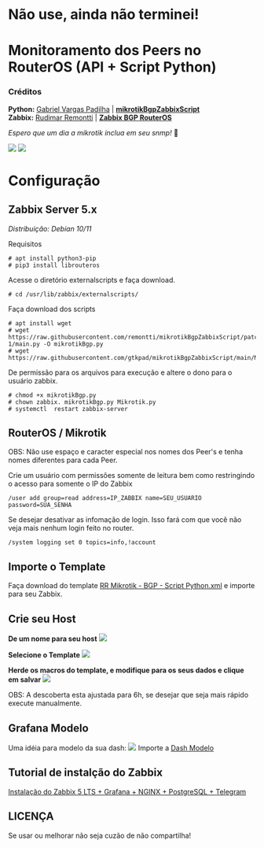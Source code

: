 # Não use, ainda não terminei! 

# Monitoramento dos Peers no RouterOS (API + Script Python)
### Créditos 
<b>Python:</b> <a href="https://github.com/gtkpad">Gabriel Vargas Padilha</a> | <b><a href="https://github.com/gtkpad/mikrotikBgpZabbixScript">mikrotikBgpZabbixScript</b></a><br />
<b>Zabbix:</b> <a href="https://github.com/remontti">Rudimar Remontti</a> | <b><a href="https://github.com/remontti/Zabbix-Templates/edit/main/Mikrotik/BGP_ROUTEROS/">Zabbix BGP RouterOS</b></a>

<i>Espero que um dia a mikrotik inclua em seu snmp!</i> 🙌

<img src="https://raw.githubusercontent.com/remontti/Zabbix-Templates/main/Mikrotik/BGP_ROUTEROS/imgs/dados.png">
<img src="https://github.com/remontti/Zabbix-Templates/blob/main/Mikrotik/BGP_ROUTEROS/imgs/graficos_bgp.png">

# Configuração

## Zabbix Server 5.x
<i>Distribuição: Debian 10/11</i>

Requisitos
```
# apt install python3-pip
# pip3 install librouteros
```
Acesse o diretório externalscripts e faça download.
```
# cd /usr/lib/zabbix/externalscripts/
```
Faça download dos scripts 
```
# apt install wget 
# wget https://raw.githubusercontent.com/remontti/mikrotikBgpZabbixScript/patch-1/main.py -O mikrotikBgp.py
# wget https://raw.githubusercontent.com/gtkpad/mikrotikBgpZabbixScript/main/Mikrotik.py
```
De permissão para os arquivos para execução e altere o dono para o usuário zabbix.
```
# chmod +x mikrotikBgp.py
# chown zabbix. mikrotikBgp.py Mikrotik.py
# systemctl  restart zabbix-server
```

## RouterOS / Mikrotik
OBS: Não use espaço e caracter especial nos nomes dos Peer's e tenha nomes diferentes para cada Peer.

Crie um usuário com permissões somente de leitura bem como restringindo o acesso para somente o IP do Zabbix
```
/user add group=read address=IP_ZABBIX name=SEU_USUARIO password=SUA_SENHA
```
Se desejar desativar as infomação de login. Isso fará com que você não veja mais nenhum login feito no router.
```
/system logging set 0 topics=info,!account
```

## Importe o Template
Faça download do template <a href="https://raw.githubusercontent.com/remontti/Zabbix-Templates/main/Mikrotik/BGP_ROUTEROS/RR%20Mikrotik%20-%20BGP%20-%20Script%20Python.xml">RR Mikrotik - BGP - Script Python.xml</a> e importe para seu Zabbix.

## Crie seu Host
<b>De um nome para seu host</b>
<img src="https://github.com/remontti/Zabbix-Templates/blob/main/Mikrotik/BGP_ROUTEROS/imgs/host_1.png">
  
<b>Selecione o Template</b>
<img src="https://github.com/remontti/Zabbix-Templates/blob/main/Mikrotik/BGP_ROUTEROS/imgs/host_2.png">

<b>Herde os macros do template, e modifique para os seus dados e clique em salvar</b>
<img src="https://github.com/remontti/Zabbix-Templates/blob/main/Mikrotik/BGP_ROUTEROS/imgs/host_3.png">

OBS: A descoberta esta ajustada para 6h, se desejar que seja mais rápido execute manualmente.

## Grafana Modelo
Uma idéia para modelo da sua dash:
<img src="https://github.com/remontti/Zabbix-Templates/blob/main/Mikrotik/BGP_ROUTEROS/imgs/grafana.png">
Importe a <a href="https://raw.githubusercontent.com/remontti/Zabbix-Templates/main/Mikrotik/BGP_ROUTEROS/Grafana_Modelo.json">Dash Modelo</a>

## Tutorial de instalção do Zabbix
<a href="https://blog.remontti.com.br/5517">Instalação do Zabbix 5 LTS + Grafana + NGINX + PostgreSQL + Telegram</a>

## LICENÇA
Se usar ou melhorar não seja cuzão de não compartilha!
